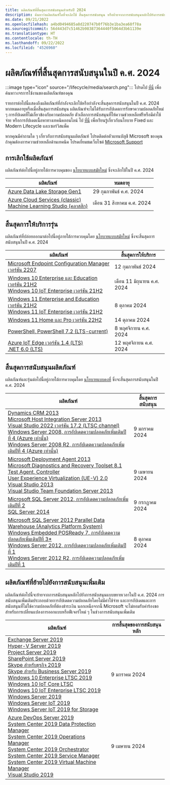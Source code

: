 ```yaml
---
title: ผลิตภัณฑ์ที่สิ้นสุดการสนับสนุนสำหรับปี 2024
description: ค้นหาว่าผลิตภัณฑ์ใดที่จะเลิกใช้ สิ้นสุดการสนับสนุน หรือย้ายจากการสนับสนุนหลักไปยังการสนับสนุนแบบขยายเวลาในปี ค.ศ. 2024
ms.date: 09/21/2022
ms.openlocfilehash: a4bd0494685a8d220747b0f76b3e1ba3ea68f78a
ms.sourcegitcommit: 56d443d7c51462b98387364440f5064d3b61139e
ms.translationtype: HT
ms.contentlocale: th-TH
ms.lasthandoff: 09/22/2022
ms.locfileid: "4526960"
---
```

# <a name="products-ending-support-in-2024"></a>ผลิตภัณฑ์ที่สิ้นสุดการสนับสนุนในปี ค.ศ. 2024

:::image type="icon" source="/lifecycle/media/search.png":::
โปรดไป [ที่นี่](/lifecycle/products/) เพื่อค้นหาวงจรการใช้งานของผลิตภัณฑ์ของคุณ

รายการต่อไปนี้แสดงถึงผลิตภัณฑ์ที่กำลังจะเลิกใช้หรือกำลังจะสิ้นสุดการสนับสนุนในปี ค.ศ. 2024 หากหมดอายุหรือเมื่อสิ้นสุดการสนับสนุน ผลิตภัณฑ์จะไม่ได้รับการอัปเดตการรักษาความปลอดภัยใหม่ ๆ การอัปเดตที่ไม่เกี่ยวข้องกับความปลอดภัย ตัวเลือกการสนับสนุนที่ให้ความช่วยเหลือฟรีหรือมีค่าใช้จ่าย หรือการอัปเดตเนื้อหาทางเทคนิคออนไลน์ ไป [ที่นี่](/lifecycle/overview/product-end-of-support-overview) เพื่อเรียนรู้เกี่ยวกับนโยบาย Fixed และ Modern Lifecycle และเซอร์วิสแพ็ค

หากคุณมีคำถามใด ๆ เกี่ยวกับการสนับสนุนผลิตภัณฑ์ โปรดติดต่อตัวแทนบัญชี Microsoft ของคุณ ถ้าคุณต้องการความช่วยเหลือด้านเทคนิค โปรดเยี่ยมชมเว็บไซต์ [Microsoft Support](https://support.microsoft.com/contactus/?ws=support)

## <a name="product-retirements"></a>การเลิกใช้ผลิตภัณฑ์

ผลิตภัณฑ์ต่อไปนี้อยู่ภายใต้การควบคุมของ [นโยบายแบบสมัยใหม่](/lifecycle/policies/modern) ซึ่งจะเลิกใช้ในปี ค.ศ. 2024

| ผลิตภัณฑ์ | หมดอายุ |
| --- | --- |
| [Azure Data Lake Storage Gen1](/lifecycle/products/azure-data-lake-storage-gen1?branch=live)<br> | 29 กุมภาพันธ์ ค.ศ. 2024 |
| [Azure Cloud Services (classic)](/lifecycle/products/azure-cloud-services-classic?branch=live)<br>[Machine Learning Studio (คลาสสิก)](/lifecycle/products/machine-learning-studio-classic?branch=live)<br> | เดือน 31 สิงหาคม ค.ศ. 2024 |


## <a name="release-end-of-servicing"></a>สิ้นสุดการให้บริการรุ่น

ผลิตภัณฑ์ที่ปล่อยออกมาต่อไปนี้อยู่ภายใต้การควบคุมโดย [นโยบายแบบสมัยใหม่](/lifecycle/policies/modern) ซึ่งจะสิ้นสุดการสนับสนุนในปี ค.ศ. 2024

| ผลิตภัณฑ์ | สิ้นสุดการให้บริการ |
| --- | --- |
| [Microsoft Endpoint Configuration Manager เวอร์ชัน 2207](/lifecycle/products/microsoft-endpoint-configuration-manager?branch=live)<br> | 12 กุมภาพันธ์ 2024 |
| [Windows 10 Enterprise และ Education เวอร์ชัน 21H2](/lifecycle/products/windows-10-enterprise-and-education?branch=live)<br>[Windows 10 IoT Enterprise เวอร์ชัน 21H2](/lifecycle/products/windows-10-iot-enterprise?branch=live)<br> | เดือน 11 มิถุนายน ค.ศ. 2024 |
| [Windows 11 Enterprise and Education เวอร์ชัน 21H2](/lifecycle/products/windows-11-enterprise-and-education?branch=live)<br>[Windows 11 IoT Enterprise เวอร์ชัน 21H2](/lifecycle/products/windows-11-iot-enterprise?branch=live)<br> | 8 ตุลาคม 2024 |
| [Windows 11 Home และ Pro เวอร์ชัน 22H2](/lifecycle/products/windows-11-home-and-pro?branch=live)<br> | 14 ตุลาคม 2024 |
| [PowerShell, PowerShell 7.2 (LTS-current)](/lifecycle/products/powershell?branch=live)<br> | 8 พฤศจิกายน ค.ศ. 2024 |
| [Azure IoT Edge เวอร์ชัน 1.4 (LTS)](/lifecycle/products/azure-iot-edge?branch=live)<br>[.NET 6.0 (LTS)](/lifecycle/products/microsoft-net-and-net-core?branch=live)<br> | 12 พฤศจิกายน ค.ศ. 2024 |


## <a name="products-reaching-end-of-support"></a>สิ้นสุดการสนับสนุนผลิตภัณฑ์

ผลิตภัณฑ์และรุ่นต่อไปนี้อยู่ภายใต้การควบคุมโดย [นโยบายแบบคงที่](/lifecycle/policies/fixed) ซึ่งจะสิ้นสุดการสนับสนุนในปี ค.ศ. 2024

| ผลิตภัณฑ์ | สิ้นสุดการสนับสนุน |
| --- | --- |
| [Dynamics CRM 2013](/lifecycle/products/dynamics-crm-2013?branch=live)<br>[Microsoft Host Integration Server 2013](/lifecycle/products/microsoft-host-integration-server-2013?branch=live)<br>[Visual Studio 2022 เวอร์ชัน 17.2 (LTSC channel)](/lifecycle/products/visual-studio-2022?branch=live)<br>[Windows Server 2008, การอัปเดตความปลอดภัยเพิ่มเติมปีที่ 4 (Azure เท่านั้น)](/lifecycle/products/windows-server-2008?branch=live)<br>[Windows Server 2008 R2, การอัปเดตความปลอดภัยเพิ่มเติมปีที่ 4 (Azure เท่านั้น)](/lifecycle/products/windows-server-2008-r2?branch=live)<br> | 9 มกราคม 2024 |
| [Microsoft Deployment Agent 2013](/lifecycle/products/microsoft-deployment-agent-2013?branch=live)<br>[Microsoft Diagnostics and Recovery Toolset 8.1](/lifecycle/products/microsoft-diagnostics-and-recovery-toolset-81?branch=live)<br>[Test Agent, Controller](/lifecycle/products/test-agent-controller?branch=live)<br>[User Experience Virtualization (UE-V) 2.0](/lifecycle/products/user-experience-virtualization-uev-20?branch=live)<br>[Visual Studio 2013](/lifecycle/products/visual-studio-2013?branch=live)<br>[Visual Studio Team Foundation Server 2013](/lifecycle/products/visual-studio-team-foundation-server-2013?branch=live)<br> | 9 เมษายน 2024 |
| [Microsoft SQL Server 2012, การอัปเดตความปลอดภัยเพิ่มเติมปีที่ 2](/lifecycle/products/microsoft-sql-server-2012?branch=live)<br>[SQL Server 2014](/lifecycle/products/sql-server-2014?branch=live)<br> | 9 กรกฎาคม 2024 |
| [Microsoft SQL Server 2012 Parallel Data Warehouse (Analytics Platform System)](/lifecycle/products/microsoft-sql-server-2012-parallel-data-warehouse-analytics-platform-system?branch=live)<br>[Windows Embedded POSReady 7, การอัปเดตความปลอดภัยเพิ่มเติมปีที่ 3*](/lifecycle/products/windows-embedded-posready-7?branch=live)<br>[Windows Server 2012, การอัปเดตความปลอดภัยเพิ่มเติมปีที่ 1](/lifecycle/products/windows-server-2012?branch=live)<br>[Windows Server 2012 R2, การอัปเดตความปลอดภัยเพิ่มเติมปีที่ 1](/lifecycle/products/windows-server-2012-r2?branch=live)<br> | 8 ตุลาคม 2024 |


## <a name="products-moving-to-extended-support"></a>ผลิตภัณฑ์ที่ย้ายไปยังการสนับสนุนเพิ่มเติม

ผลิตภัณฑ์ต่อไปนี้จะย้ายจากการสนับสนุนหลักไปยังการสนับสนุนแบบขยายเวลาในปี ค.ศ. 2024 การสนับสนุนเพิ่มเติมประกอบด้วยการอัปเดตความปลอดภัยโดยไม่มีค่าใช้จ่าย และการอัปเดตและการสนับสนุนที่ไม่ใช่ความปลอดภัยที่ต้องชำระเงิน นอกเหนือจากนี้ Microsoft จะไม่ยอมรับคำร้องขอสำหรับการเปลี่ยนแปลงการออกแบบหรือฟีเจอร์ใหม่ ๆ ในช่วงการสนับสนุนเพิ่มเติม

| ผลิตภัณฑ์ | การสิ้นสุดของการสนับสนุนหลัก |
| --- | --- |
| [Exchange Server 2019](/lifecycle/products/exchange-server-2019?branch=live)<br>[Hyper-V Server 2019](/lifecycle/products/hyperv-server-2019?branch=live)<br>[Project Server 2019](/lifecycle/products/project-server-2019?branch=live)<br>[SharePoint Server 2019](/lifecycle/products/sharepoint-server-2019?branch=live)<br>[Skype สำหรับธุรกิจ 2019](/lifecycle/products/skype-for-business-2019?branch=live)<br>[Skype สำหรับ Business Server 2019](/lifecycle/products/skype-for-business-server-2019?branch=live)<br>[Windows 10 Enterprise LTSC 2019](/lifecycle/products/windows-10-enterprise-ltsc-2019?branch=live)<br>[Windows 10 IoT Core LTSC](/lifecycle/products/windows-10-iot-core-ltsc?branch=live)<br>[Windows 10 IoT Enterprise LTSC 2019](/lifecycle/products/windows-10-iot-enterprise-ltsc-2019?branch=live)<br>[Windows Server 2019](/lifecycle/products/windows-server-2019?branch=live)<br>[Windows Server IoT 2019](/lifecycle/products/windows-server-iot-2019?branch=live)<br>[Windows Server IoT 2019 for Storage](/lifecycle/products/windows-server-iot-2019-for-storage?branch=live)<br> | 9 มกราคม 2024 |
| [Azure DevOps Server 2019](/lifecycle/products/azure-devops-server-2019?branch=live)<br>[System Center 2019 Data Protection Manager](/lifecycle/products/system-center-2019-data-protection-manager?branch=live)<br>[System Center 2019 Operations Manager](/lifecycle/products/system-center-2019-operations-manager?branch=live)<br>[System Center 2019 Orchestrator](/lifecycle/products/system-center-2019-orchestrator?branch=live)<br>[System Center 2019 Service Manager](/lifecycle/products/system-center-2019-service-manager?branch=live)<br>[System Center 2019 Virtual Machine Manager](/lifecycle/products/system-center-2019-virtual-machine-manager?branch=live)<br>[Visual Studio 2019](/lifecycle/products/visual-studio-2019?branch=live)<br> | 9 เมษายน 2024 |
